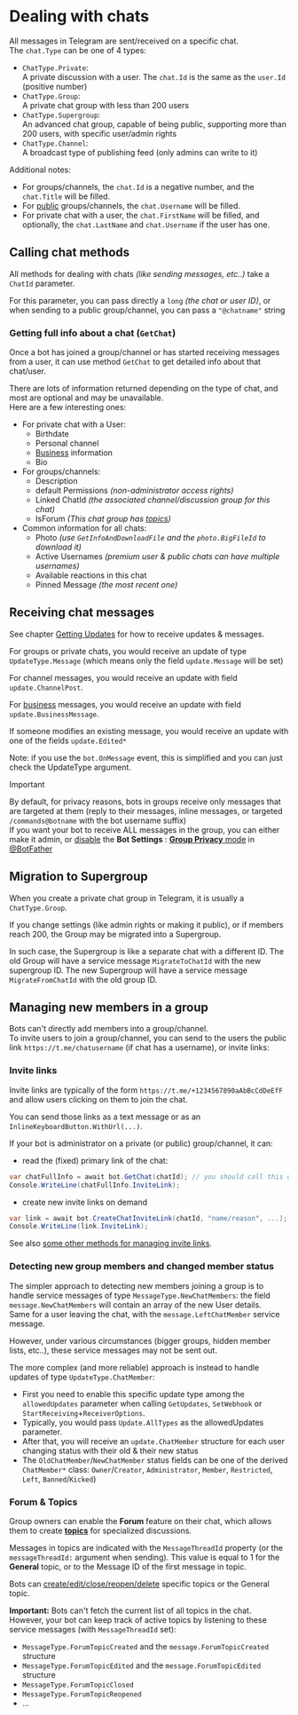 # Dealing with chats

All messages in Telegram are sent/received on a specific chat.  
The `chat.Type` can be one of 4 types:

- `ChatType.Private`:  
  A private discussion with a user. The `chat.Id` is the same as the `user.Id` (positive number)
- `ChatType.Group`:  
  A private chat group with less than 200 users
- `ChatType.Supergroup`:  
  An advanced chat group, capable of being public, supporting more than 200 users, with specific user/admin rights
- `ChatType.Channel`:  
  A broadcast type of publishing feed (only admins can write to it)

Additional notes:
- For groups/channels, the `chat.Id` is a negative number, and the `chat.Title` will be filled.
- For <u>public</u> groups/channels, the `chat.Username` will be filled.
- For private chat with a user, the `chat.FirstName` will be filled, and optionally, the `chat.LastName` and `chat.Username` if the user has one.

## Calling chat methods

All methods for dealing with chats _(like sending messages, etc..)_ take a `ChatId` parameter.

For this parameter, you can pass directly a	`long` _(the chat or user ID)_,
or when sending to a public group/channel, you can pass a `"@chatname"` string

### Getting full info about a chat (`GetChat`)

Once a bot has joined a group/channel or has started receiving messages from a user, it can use method `GetChat` to get detailed info about that chat/user.

There are lots of information returned depending on the type of chat, and most are optional and may be unavailable.  
Here are a few interesting ones:
* For private chat with a User:
	- Birthdate
	- Personal channel
	- [Business](../4/business.md) information
	- Bio
* For groups/channels:
	- Description
	- default Permissions _(non-administrator access rights)_
	- Linked ChatId _(the associated channel/discussion group for this chat)_
	- IsForum _(This chat group has [topics](#forum--topics))_
* Common information for all chats:
	- Photo _(use `GetInfoAndDownloadFile` and the `photo.BigFileId` to download it)_
	- Active Usernames _(premium user & public chats can have multiple usernames)_
	- Available reactions in this chat
	- Pinned Message _(the most recent one)_


## Receiving chat messages

See chapter [Getting Updates](../3/updates) for how to receive updates & messages.

For groups or private chats, you would receive an update of type `UpdateType.Message` (which means only the field `update.Message` will be set)

For channel messages, you would receive an update with field `update.ChannelPost`.

For [business](../4/business) messages, you would receive an update with field `update.BusinessMessage`.

If someone modifies an existing message, you would receive an update with one of the fields `update.Edited*`

Note: if you use the `bot.OnMessage` event, this is simplified and you can just check the UpdateType argument.

> [!IMPORTANT]  
> By default, for privacy reasons, bots in groups receive only messages that are targeted at them (reply to their messages, inline messages, or targeted `/commands@botname` with the bot username suffix)  
> If you want your bot to receive ALL messages in the group, you can either make it admin, or <u>disable</u> the **Bot Settings** : [**Group Privacy** mode](https://core.telegram.org/bots/features#privacy-mode) in [@BotFather](https://t.me/botfather)

## Migration to Supergroup

When you create a private chat group in Telegram, it is usually a `ChatType.Group`.

If you change settings (like admin rights or making it public), or if members reach 200,
the Group may be migrated into a Supergroup.

In such case, the Supergroup is like a separate chat with a different ID. 
The old Group will have a service message `MigrateToChatId` with the new supergroup ID.
The new Supergroup will have a service message `MigrateFromChatId` with the old group ID.

## Managing new members in a group

Bots can't directly add members into a group/channel.  
To invite users to join a group/channel, you can send to the users the public link `https://t.me/chatusername` (if chat has a username), or invite links:

### Invite links

Invite links are typically of the form `https://t.me/+1234567890aAbBcCdDeEfF` and allow users clicking on them to join the chat.

You can send those links as a text message or as an `InlineKeyboardButton.WithUrl(...)`.

If your bot is administrator on a private (or public) group/channel, it can:
- read the (fixed) primary link of the chat:
```csharp
var chatFullInfo = await bot.GetChat(chatId); // you should call this only once
Console.WriteLine(chatFullInfo.InviteLink);
```
- create new invite links on demand
```csharp
var link = await bot.CreateChatInviteLink(chatId, "name/reason", ...);
Console.WriteLine(link.InviteLink);
```

See also [some other methods for managing invite links](https://core.telegram.org/bots/api#exportchatinvitelink).

### Detecting new group members and changed member status

The simpler approach to detecting new members joining a group is to handle service messages of type `MessageType.NewChatMembers`: the field `message.NewChatMembers` will contain an array of the new User details.  
Same for a user leaving the chat, with the `message.LeftChatMember` service message.

However, under various circumstances (bigger groups, hidden member lists, etc..), these service messages may not be sent out.  

The more complex (and more reliable) approach is instead to handle updates of type `UpdateType.ChatMember`:

* First you need to enable this specific update type among the `allowedUpdates` parameter when calling `GetUpdates`, `SetWebhook` or `StartReceiving`+`ReceiverOptions`.
* Typically, you would pass `Update.AllTypes` as the allowedUpdates parameter.
* After that, you will receive an `update.ChatMember` structure for each user changing status with their old & their new status
* The `OldChatMember`/`NewChatMember` status fields can be one of the derived `ChatMember*` class: `Owner`/`Creator`, `Administrator`, `Member`, `Restricted`, `Left`, `Banned`/`Kicked`)

### Forum & Topics

Group owners can enable the **Forum** feature on their chat, which allows them to create **[topics](https://telegram.org/blog/topics-in-groups-collectible-usernames#topics-in-groups)** for specialized discussions.

Messages in topics are indicated with the `MessageThreadId` property (or the `messageThreadId:` argument when sending). This value is equal to 1 for the **General** topic, or to the Message ID of the first message in topic.

Bots can [create/edit/close/reopen/delete](https://core.telegram.org/bots/api#createforumtopic) specific topics or the General topic.

**Important:** Bots can't fetch the current list of all topics in the chat.  
However, your bot can keep track of active topics by listening to these service messages (with `MessageThreadId` set):
- `MessageType.ForumTopicCreated` and the `message.ForumTopicCreated` structure
- `MessageType.ForumTopicEdited` and the `message.ForumTopicEdited` structure
- `MessageType.ForumTopicClosed`
- `MessageType.ForumTopicReopened`
- ...
